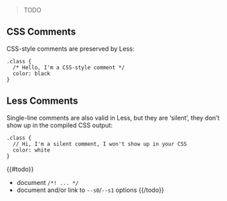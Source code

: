 > TODO

## CSS Comments

CSS-style comments are preserved by Less:

```less
.class {
  /* Hello, I'm a CSS-style comment */
  color: black
}
```

## Less Comments

Single-line comments are also valid in Less, but they are ‘silent’, they don’t show up in the compiled CSS output:

```less
.class {
  // Hi, I'm a silent comment, I won't show up in your CSS
  color: white
}
```

{{#todo}}
* document `/*! ... */`
* document and/or link to `--s0`/`--s1` options
{{/todo}}